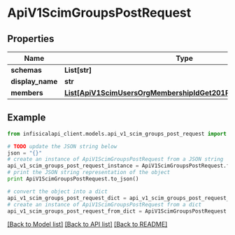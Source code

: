 # ApiV1ScimGroupsPostRequest


## Properties
Name | Type | Description | Notes
------------ | ------------- | ------------- | -------------
**schemas** | **List[str]** |  | 
**display_name** | **str** |  | 
**members** | [**List[ApiV1ScimUsersOrgMembershipIdGet201ResponseGroupsInner]**](ApiV1ScimUsersOrgMembershipIdGet201ResponseGroupsInner.md) |  | [optional] 

## Example

```python
from infisicalapi_client.models.api_v1_scim_groups_post_request import ApiV1ScimGroupsPostRequest

# TODO update the JSON string below
json = "{}"
# create an instance of ApiV1ScimGroupsPostRequest from a JSON string
api_v1_scim_groups_post_request_instance = ApiV1ScimGroupsPostRequest.from_json(json)
# print the JSON string representation of the object
print ApiV1ScimGroupsPostRequest.to_json()

# convert the object into a dict
api_v1_scim_groups_post_request_dict = api_v1_scim_groups_post_request_instance.to_dict()
# create an instance of ApiV1ScimGroupsPostRequest from a dict
api_v1_scim_groups_post_request_from_dict = ApiV1ScimGroupsPostRequest.from_dict(api_v1_scim_groups_post_request_dict)
```
[[Back to Model list]](../README.md#documentation-for-models) [[Back to API list]](../README.md#documentation-for-api-endpoints) [[Back to README]](../README.md)


